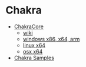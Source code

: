 Chakra
======

* [ChakraCore](https://github.com/chakra-core/ChakraCore)
  - [wiki](https://github.com/chakra-core/ChakraCore/wiki)
  - [windows x86, x64, arm](http://web.archive.org/web/20240531052704id_/https://chakratestx.file.core.windows.net/chakrashare/share/Archive/1.11.24/cc_windows_1_11_24.zip?si=Read_Release&sv=2019-12-12&sig=BAmWHER%2BN3sFG2H8Hi1t7ZEhtN0l340N3wCjXSvq4Hc%3D&sr=f)
  - [linux x64](http://web.archive.org/web/20240531052940id_/https://chakratestx.file.core.windows.net/chakrashare/share/Archive/1.11.24/cc_linux_x64_1_11_24.tar.gz?si=Read_Release&sv=2019-12-12&sig=YQqmr8pJNTrO8xGrbvXE0%2BhognJkAzYz9HPKLpItS08%3D&sr=f)
  - [osx x64](http://web.archive.org/web/20240531053138id_/https://chakratestx.file.core.windows.net/chakrashare/share/Archive/1.11.24/cc_osx_x64_1_11_24.tar.gz?si=Read_Release&sv=2019-12-12&sig=9NPIhSmAj0kgOb1b%2B%2B7YCJgQo6U%2BrSyQBTAsPwqa1%2Bg%3D&sr=f)
* [Chakra Samples](https://github.com/microsoft/Chakra-Samples)
